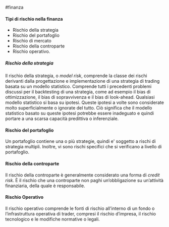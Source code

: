 #finanza 

#### Tipi di rischio nella finanza
- Rischio della strategia 
- Rischio del portafoglio
- Rischio di mercato
- Rischio della controparte
- Rischio operativo.

##### Rischio della strategia
Il rischio della strategia, o _model risk_, comprende la classe dei rischi derivanti dalla progettazione e implementazione di una strategia di trading basata su un modello statistico. Comprende tutti i precedenti problemi discussi per il backtesting di una strategia, come ad esempio il bias di ottimizzazione, il bias di sopravvivenza e il bias di look-ahead. Qualsiasi modello statistico si basa su ipotesi. Queste ipotesi a volte sono considerate molto superficialmente o ignorate del tutto. Ciò significa che il modello statistico basato su queste ipotesi potrebbe essere inadeguato e quindi portare a una scarsa capacità predittiva o inferenziale.

#### Rischio del portafoglio
Un portafoglio contiene una o più strategie, quindi e' soggetto a rischi di strategia multipli. Inoltre, vi sono rischi specifici che si verificano a livello di portafoglio.

#### Rischio della controparte
Il rischio della controparte è generalmente considerato una forma di _credit risk_. È il rischio che una controparte non paghi un’obbligazione su un’attività finanziaria, della quale è responsabile. 

#### Rischio Operativo
Il rischio operativo comprende le fonti di rischio all’interno di un fondo o l’infrastruttura operativa di trader, compresi il rischio d’impresa, il rischio tecnologico e le modifiche normative o legali.